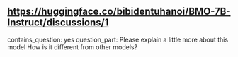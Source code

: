 ## https://huggingface.co/bibidentuhanoi/BMO-7B-Instruct/discussions/1

contains_question: yes
question_part: Please explain a little more about this model
How is it different from other models?